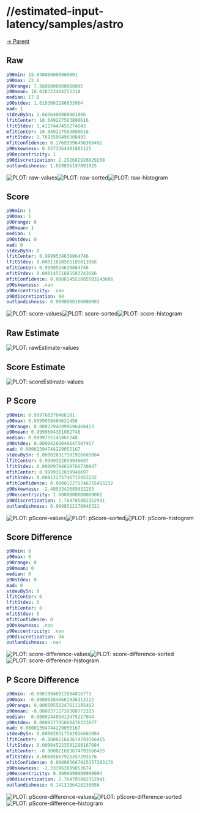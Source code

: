 
# //estimated-input-latency/samples/astro

[→ Parent](../..)


## Raw


```yaml
p90min: 15.040000000000001
p90max: 22.6
p90range: 7.5600000000000005
p90mean: 18.038723404255318
median: 17.8
p90stdev: 1.6193663286833904
mad: 1
stdevBySn: 1.6696400000001086
lfitCenter: 18.049227583808616
lfitStdev: 1.4117447455274643
mfitCenter: 18.049227583808616
mfitStdev: 1.7693596496308492
mfitConfidence: 0.17693596496308492
p90skewness: 0.6573364401801125
p90eccentricity: 1
p90discretization: 2.292682926829268
outlandishness: 1.019856197091925

```

![PLOT: raw-values](./raw/values.svg)![PLOT: raw-sorted](./raw/sorted.svg)![PLOT: raw-histogram](./raw/histogram.svg)
## Score


```yaml
p90min: 1
p90max: 1
p90range: 0
p90mean: 1
median: 1
p90stdev: 0
mad: 0
stdevBySn: 0
lfitCenter: 0.9999534639864746
lfitStdev: 0.00011610565185013966
mfitCenter: 0.9999534639864746
mfitStdev: 0.00014551685503243686
mfitConfidence: 0.000014551685503243686
p90skewness: .nan
p90eccentricity: .nan
p90discretization: 94
outlandishness: 0.9998000100000003

```

![PLOT: score-values](./score/values.svg)![PLOT: score-sorted](./score/sorted.svg)![PLOT: score-histogram](./score/histogram.svg)
## Raw Estimate

![PLOT: rawEstimate-values](./rawEstimate/values.svg)
## Score Estimate

![PLOT: scoreEstimate-values](./scoreEstimate/values.svg)
## P Score


```yaml
p90min: 0.999766370466181
p90max: 0.9999958404631456
p90range: 0.00022946999696460413
p90mean: 0.9999604381082748
median: 0.9999755145865248
p90stdev: 0.00004260046647507457
mad: 0.00001394744229055167
stdevBySn: 0.000020317582926603084
lfitCenter: 0.9999312039940697
lfitStdev: 0.00009794628766730847
mfitCenter: 0.9999312039940697
mfitStdev: 0.00012275746715453232
mfitConfidence: 0.000012275746715453232
p90skewness: -2.4953342685032283
p90eccentricity: 1.0000000000000002
p90discretization: 2.764705882352941
outlandishness: 0.9998512176046321

```

![PLOT: pScore-values](./pScore/values.svg)![PLOT: pScore-sorted](./pScore/sorted.svg)![PLOT: pScore-histogram](./pScore/histogram.svg)
## Score Difference


```yaml
p90min: 0
p90max: 0
p90range: 0
p90mean: 0
median: 0
p90stdev: 0
mad: 0
stdevBySn: 0
lfitCenter: 0
lfitStdev: 0
mfitCenter: 0
mfitStdev: 0
mfitConfidence: 0
p90skewness: .nan
p90eccentricity: .nan
p90discretization: 94
outlandishness: .nan

```

![PLOT: score-difference-values](./score-difference/values.svg)![PLOT: score-difference-sorted](./score-difference/sorted.svg)![PLOT: score-difference-histogram](./score-difference/histogram.svg)
## P Score Difference


```yaml
p90min: -0.00019940913804816773
p90max: -0.000003846661936313112
p90range: 0.00019556247611185462
p90mean: -0.00003711739308772335
median: -0.000024485413475217044
p90stdev: 0.000037705860476223077
mad: 0.00001394744229055167
stdevBySn: 0.000020317582926603084
lfitCenter: -0.000021683674793566455
lfitStdev: 0.000045223501298167084
mfitCenter: -0.000021683674793566455
mfitStdev: 0.00005667925357293176
mfitConfidence: 0.000005667925357293176
p90skewness: -2.333963089853674
p90eccentricity: 0.9999999999999994
p90discretization: 2.764705882352941
outlandishness: 0.1413106420230056

```

![PLOT: pScore-difference-values](./pScore-difference/values.svg)![PLOT: pScore-difference-sorted](./pScore-difference/sorted.svg)![PLOT: pScore-difference-histogram](./pScore-difference/histogram.svg)